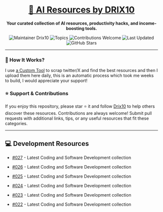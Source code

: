 <div align="center">
  <h1><a href="https://x.com/DRIX_10_" target="_blank">🚀 AI Resources by DRIX10</a></h1>
  <p><strong>Your curated collection of AI resources, productivity hacks, and income-boosting tools.</strong></p>
</div>

<div align="center">
  <img src="https://img.shields.io/badge/Maintainer-Drix10-blue" alt="Maintainer Drix10" />
  <img src="https://img.shields.io/badge/Topics-Productivity%2C%20AI%2C%20Tips%20and%20Tricks-red" alt="Topics" />
  <img src="https://img.shields.io/badge/Contributions-Welcome-brightgreen" alt="Contributions Welcome" />
  <img src="https://img.shields.io/github/last-commit/Drix10/ai-resources?style=flat-square&color=5D6D7E" alt="Last Updated" />
  <img src="https://img.shields.io/github/stars/Drix10/ai-resources?style=social" alt="GitHub Stars" />
</div>

---

### 🧵 How It Works?

I use [a Custom Tool](https://github.com/Drix10/Twitter-Gemini-GitHub-MVP) to scrap twitter/X and find the best resources and then I upload them here daily, this is an automatic process which took me weeks to build, I would appreciate your support!

### ⭐️ Support & Contributions

If you enjoy this repository, please star ⭐️ it and follow [Drix10](https://github.com/Drix10) to help others discover these resources. Contributions are always welcome! Submit pull requests with additional links, tips, or any useful resources that fit these categories.

---


## 💻 Development Resources
- [#027](https://github.com/Drix10/ai-resources/blob/main/Coding%20and%20Software%20Development/resources-027.md) - Latest Coding and Software Development collection

- [#026](https://github.com/Drix10/ai-resources/blob/main/Coding%20and%20Software%20Development/resources-026.md) - Latest Coding and Software Development collection

- [#025](https://github.com/Drix10/ai-resources/blob/main/Coding%20and%20Software%20Development/resources-025.md) - Latest Coding and Software Development collection

- [#024](https://github.com/Drix10/ai-resources/blob/main/Coding%20and%20Software%20Development/resources-024.md) - Latest Coding and Software Development collection

- [#023](https://github.com/Drix10/ai-resources/blob/main/Coding%20and%20Software%20Development/resources-023.md) - Latest Coding and Software Development collection

- [#022](https://github.com/Drix10/ai-resources/blob/main/Coding%20and%20Software%20Development/resources-022.md) - Latest Coding and Software Development collection